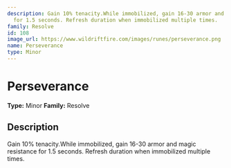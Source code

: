 ```yaml
---
description: Gain 10% tenacity.While immobilized, gain 16-30 armor and magic resistance
  for 1.5 seconds. Refresh duration when immobilized multiple times.
family: Resolve
id: 108
image_url: https://www.wildriftfire.com/images/runes/perseverance.png
name: Perseverance
type: Minor
---
```


# Perseverance

**Type:** Minor
**Family:** Resolve

## Description

Gain 10% tenacity.While immobilized, gain 16-30 armor and magic resistance for 1.5 seconds. Refresh duration when immobilized multiple times.

